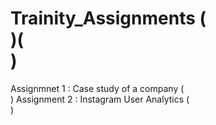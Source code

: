 # Trainity_Assignments ( <br> )( <br> )

Assignmnet 1 : Case study of a company  ( <br> )
Assignment 2 : Instagram User Analytics ( <br> )

